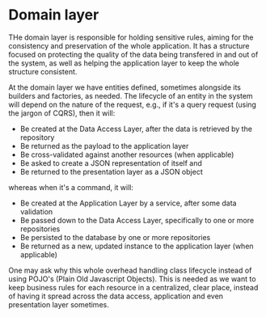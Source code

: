 # Domain layer

THe domain layer is responsible for holding sensitive rules, aiming for the consistency and preservation of the whole application. It has a structure focused on protecting the quality of the data being transfered in and out of the system, as well as helping the application layer to keep the whole structure consistent.

At the domain layer we have entities defined, sometimes alongside its builders and factories, as needed. The lifecycle of an entity in the system will depend on the nature of the request, e.g., if it's a query request (using the jargon of CQRS), then it will:

- Be created at the Data Access Layer, after the data is retrieved by the repository
- Be returned as the payload to the application layer
- Be cross-validated against another resources (when applicable)
- Be asked to create a JSON representation of itself and
- Be returned to the presentation layer as a JSON object

whereas when it's a command, it will:

- Be created at the Application Layer by a service, after some data validation
- Be passed down to the Data Access Layer, specifically to one or more repositories
- Be persisted to the database by one or more repositories
- Be returned as a new, updated instance to the application layer (when applicable)

One may ask why this whole overhead handling class lifecycle instead of using POJO's (Plain Old Javascript Objects). This is
needed as we want to keep business rules for each resource in a centralized, clear place, instead of having it spread across the data access, application and even presentation layer sometimes.

